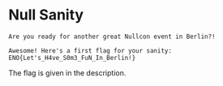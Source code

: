 # Null Sanity

```
Are you ready for another great Nullcon event in Berlin?!

Awesome! Here's a first flag for your sanity: ENO{Let's_H4ve_S0m3_FuN_In_Berlin!}
```

The flag is given in the description.
